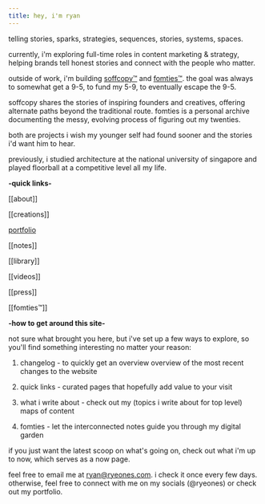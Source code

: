 ```yaml
---
title: hey, i'm ryan
---
```


telling stories, sparks, strategies, sequences, stories, systems, spaces.

currently, i'm exploring full-time roles in content marketing & strategy, helping brands tell honest stories and connect with the people who matter.

outside of work, i'm building [soffcopy™](https://www.soffcopy.com) and [fomties™](https://www.fomties.com). the goal was always to somewhat get a 9-5, to fund my 5-9, to eventually escape the 9-5.

soffcopy shares the stories of inspiring founders and creatives, offering alternate paths beyond the traditional route. fomties is a personal archive documenting the messy, evolving process of figuring out my twenties.

both are projects i wish my younger self had found sooner and the stories i'd want him to hear.

previously, i studied architecture at the national university of singapore and played floorball at a competitive level all my life.

**-quick links-**

[[about]]

[[creations]]

[portfolio](https://www.ryeones.com/work)

[[notes]]

[[library]]

[[videos]]

[[press]]

[[fomties™]]

**-how to get around this site-**

not sure what brought you here, but i've set up a few ways to explore, so you'll find something interesting no matter your reason:

1. changelog - to quickly get an overview overview of the most recent changes to the website

2. quick links - curated pages that hopefully add value to your visit 

3. what i write about - check out my (topics i write about for top level) maps of content

4. fomties - let the interconnected notes guide you through my digital garden

if you just want the latest scoop on what's going on, check out what i'm up to now, which serves as a now page.

feel free to email me at ryan@ryeones.com. i check it once every few days. otherwise, feel free to connect with me on my socials (@ryeones) or check out my portfolio.


